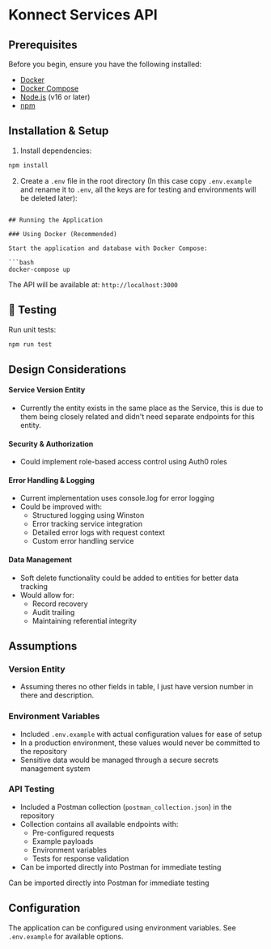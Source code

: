 # Konnect Services API

## Prerequisites

Before you begin, ensure you have the following installed:

- [Docker](https://www.docker.com/get-started)
- [Docker Compose](https://docs.docker.com/compose/install/)
- [Node.js](https://nodejs.org/) (v16 or later)
- [npm](https://www.npmjs.com/)

## Installation & Setup

1. Install dependencies:

```bash
npm install
```

2. Create a `.env` file in the root directory (In this case copy `.env.example` and rename it to `.env`, all the keys are for testing and environments will be deleted later):

````

## Running the Application

### Using Docker (Recommended)

Start the application and database with Docker Compose:

```bash
docker-compose up
````

The API will be available at: `http://localhost:3000`

## 🧪 Testing

Run unit tests:

```bash
npm run test
```

## Design Considerations

#### Service Version Entity

- Currently the entity exists in the same place as the Service, this is due to them being closely related and didn't need separate endpoints for this entity.

#### Security & Authorization

- Could implement role-based access control using Auth0 roles

#### Error Handling & Logging

- Current implementation uses console.log for error logging
- Could be improved with:
  - Structured logging using Winston
  - Error tracking service integration
  - Detailed error logs with request context
  - Custom error handling service

#### Data Management

- Soft delete functionality could be added to entities for better data tracking
- Would allow for:
  - Record recovery
  - Audit trailing
  - Maintaining referential integrity

## Assumptions

### Version Entity

- Assuming theres no other fields in table, I just have version number in there and description.

### Environment Variables

- Included `.env.example` with actual configuration values for ease of setup
- In a production environment, these values would never be committed to the repository
- Sensitive data would be managed through a secure secrets management system

### API Testing

- Included a Postman collection (`postman_collection.json`) in the repository
- Collection contains all available endpoints with:
  - Pre-configured requests
  - Example payloads
  - Environment variables
  - Tests for response validation
- Can be imported directly into Postman for immediate testing

Can be imported directly into Postman for immediate testing

## Configuration

The application can be configured using environment variables. See `.env.example` for available options.
